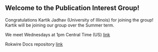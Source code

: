 ## Welcome to the Publication Interest Group!   

Congratulations Kartik Jadhav (University of Illinois) for joining the group! Kartik will be joining our group over the Summer term.  

We meet Wednesdays at 1pm Central Time (US)  [link](https://meet.jit.si/RokwireC)     

Rokwire Docs repository   [link](https://github.com/rokwire/rokwire-docs)      
